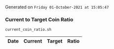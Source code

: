 Generated on `Friday 01-October-2021 at 15:05:47`

### Current to Target Coin Ratio
`current_coin_ratio.sh`

Date|Current|Target|Ratio
---|---|---|---
